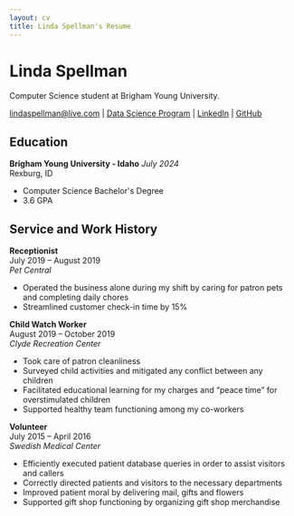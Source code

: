 ```yaml
---
layout: cv
title: Linda Spellman's Resume
---
```

# Linda Spellman
Computer Science student at Brigham Young University.

<div id="webaddress">
<a href="lindaspellman@live.com">lindaspellman@live.com</a>
| <a href="https://byuidatascience.github.io/development.html">Data Science Program</a>
| <a href="https://www.linkedin.com/in/linda-spellman-760676182/">LinkedIn</a>
| <a href="https://github.com/lindaspellman">GitHub</a>
</div>

<!-- https://www.monique.tech/the-art-of-markdown -->

## Education
                                     
__Brigham Young University - Idaho__			*July 2024*  
Rexburg, ID  
- Computer Science Bachelor's Degree
- 3.6 GPA

## Service and Work History
__Receptionist__  
July 2019 – August 2019  
*Pet Central*
- Operated the business alone during my shift by caring for patron pets and completing daily chores
- Streamlined customer check-in time by 15%

__Child Watch Worker__  
August 2019 – October 2019  
*Clyde Recreation Center*
- Took care of patron cleanliness
- Surveyed child activities and mitigated any conflict between any children
- Facilitated educational learning for my charges and “peace time” for overstimulated children
- Supported healthy team functioning among my co-workers
		 
__Volunteer__  
July 2015 – April 2016  
*Swedish Medical Center*
- Efficiently executed patient database queries in order to assist visitors and callers
- Correctly directed patients and visitors to the necessary departments
- Improved patient moral by delivering mail, gifts and flowers
- Supported gift shop functioning by organizing gift shop merchandise 


<!-- ### Footer

Last updated: May 2013 -->


